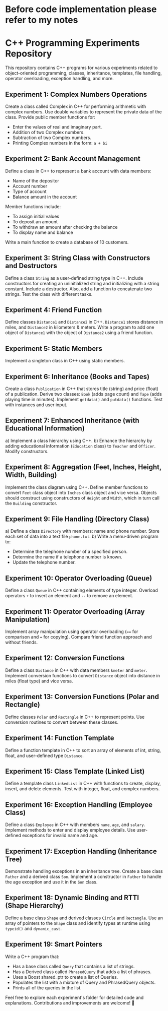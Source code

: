 # Before code implementation please refer to my notes
# C++ Programming Experiments Repository

This repository contains C++ programs for various experiments related to object-oriented programming, classes, inheritance, templates, file handling, operator overloading, exception handling, and more.

## Experiment 1: Complex Numbers Operations

Create a class called Complex in C++ for performing arithmetic with complex numbers. Use double variables to represent the private data of the class. Provide public member functions for:
- Enter the values of real and imaginary part.
- Addition of two Complex numbers.
- Subtraction of two Complex numbers.
- Printing Complex numbers in the form: `a + bi`

## Experiment 2: Bank Account Management

Define a class in C++ to represent a bank account with data members:
- Name of the depositor
- Account number
- Type of account
- Balance amount in the account

Member functions include:
- To assign initial values
- To deposit an amount
- To withdraw an amount after checking the balance
- To display name and balance

Write a main function to create a database of 10 customers.

## Experiment 3: String Class with Constructors and Destructors

Define a class `String` as a user-defined string type in C++. Include constructors for creating an uninitialized string and initializing with a string constant. Include a destructor. Also, add a function to concatenate two strings. Test the class with different tasks.

## Experiment 4: Friend Function

Define classes `Distance1` and `Distance2` in C++. `Distance1` stores distance in miles, and `Distance2` in kilometers & meters. Write a program to add one object of `Distance1` with the object of `Distance2` using a friend function.

## Experiment 5: Static Members

Implement a singleton class in C++ using static members.

## Experiment 6: Inheritance (Books and Tapes)

Create a class `Publication` in C++ that stores title (string) and price (float) of a publication. Derive two classes: `Book` (adds page count) and `Tape` (adds playing time in minutes). Implement `getdata()` and `putdata()` functions. Test with instances and user input.

## Experiment 7: Enhanced Inheritance (with Educational Information)

a) Implement a class hierarchy using C++.
b) Enhance the hierarchy by adding educational information (`Education` class) to `Teacher` and `Officer`. Modify constructors.

## Experiment 8: Aggregation (Feet, Inches, Height, Width, Building)

Implement the class diagram using C++. Define member functions to convert `Feet` class object into `Inches` class object and vice versa. Objects should construct using constructors of `Height` and `Width`, which in turn call the `Building` constructor.

## Experiment 9: File Handling (Directory Class)

a) Define a class `Directory` with members: name and phone number. Store each set of data into a text file `phone.txt`.
b) Write a menu-driven program to:
   - Determine the telephone number of a specified person.
   - Determine the name if a telephone number is known.
   - Update the telephone number.

## Experiment 10: Operator Overloading (Queue)

Define a class `Queue` in C++ containing elements of type integer. Overload operators `+` to insert an element and `--` to remove an element.

## Experiment 11: Operator Overloading (Array Manipulation)

Implement array manipulation using operator overloading (`==` for comparison and `=` for copying). Compare friend function approach and without friends.

## Experiment 12: Conversion Functions

Define a class `Distance` in C++ with data members `kmeter` and `meter`. Implement conversion functions to convert `Distance` object into distance in miles (float type) and vice versa.

## Experiment 13: Conversion Functions (Polar and Rectangle)

Define classes `Polar` and `Rectangle` in C++ to represent points. Use conversion routines to convert between these classes.

## Experiment 14: Function Template

Define a function template in C++ to sort an array of elements of int, string, float, and user-defined type `Distance`.

## Experiment 15: Class Template (Linked List)

Define a template class `LinkedList` in C++ with functions to create, display, insert, and delete elements. Test with integer, float, and complex numbers.

## Experiment 16: Exception Handling (Employee Class)

Define a class `Employee` in C++ with members `name`, `age`, and `salary`. Implement methods to enter and display employee details. Use user-defined exceptions for invalid name and age.

## Experiment 17: Exception Handling (Inheritance Tree)

Demonstrate handling exceptions in an inheritance tree. Create a base class `Father` and a derived class `Son`. Implement a constructor in `Father` to handle the age exception and use it in the `Son` class.

## Experiment 18: Dynamic Binding and RTTI (Shape Hierarchy)

Define a base class `Shape` and derived classes `Circle` and `Rectangle`. Use an array of pointers to the `Shape` class and identify types at runtime using `typeid()` and `dynamic_cast`.

## Experiment 19: Smart Pointers

Write a C++ program that:
- Has a base class called `Query` that contains a list of strings.
- Has a Derived class called `PhrasedQuery` that adds a list of phrases.
- Uses a Boost shared_ptr to create a list of Queries.
- Populates the list with a mixture of Query and PhrasedQuery objects.
- Prints all of the queries in the list.

Feel free to explore each experiment's folder for detailed code and explanations. Contributions and improvements are welcome! 🚀
